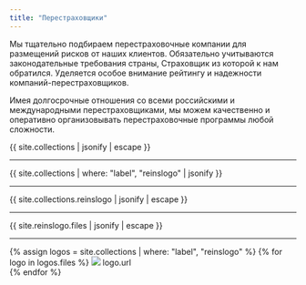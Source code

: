 ```yaml
---
title: "Перестраховщики"
---
```


Мы тщательно подбираем перестраховочные компании для размещений рисков от наших клиентов. Обязательно учитываются законодательные требования страны, Страховщик из которой к нам обратился. Уделяется особое внимание рейтингу и надежности компаний-перестраховщиков. 

Имея долгосрочные отношения со всеми российскими и международными перестраховщиками, мы можем качественно и оперативно организовывать перестраховочные программы любой сложности.


{{ site.collections | jsonify | escape }}
<hr>
{{ site.collections | where: "label", "reinslogo" | jsonify }}
<hr>
{{ site.collections.reinslogo | jsonify | escape }}
<hr>
{{ site.reinslogo.files  | jsonify | escape }}
<hr>

{% assign logos = site.collections | where: "label", "reinslogo" %}
{% for logo in logos.files %}
<img src="{{ logo.path }}">
logo.url
<br>
{% endfor %}
